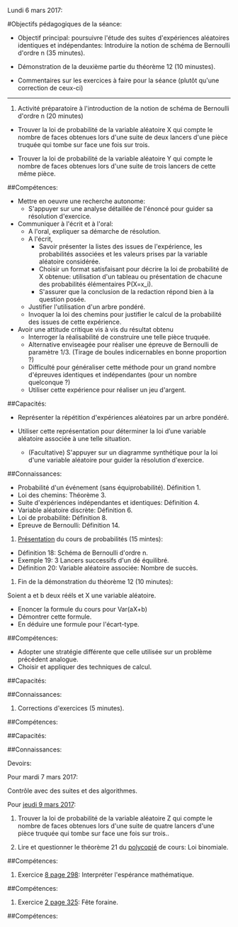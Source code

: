 Lundi 6 mars 2017:

#Objectifs pédagogiques de la séance:

- Objectif principal: poursuivre l'étude des suites d'expériences aléatoires identiques et indépendantes:
Introduire la notion de schéma de Bernoulli d'ordre n (35 minutes).

- Démonstration de la deuxième partie du théorème 12 (10 minustes).

- Commentaires sur les exercices à faire pour la séance (plutôt qu'une correction de ceux-ci)

---

1. Activité préparatoire à l'introduction de la notion de schéma de Bernoulli d'ordre n (20 minutes)

- Trouver la loi de probabilité de la variable aléatoire X qui compte le nombre de faces obtenues lors d'une suite de deux lancers d'une pièce truquée qui tombe sur face une fois sur trois.

- Trouver la loi de probabilité de la variable aléatoire Y qui compte le nombre de faces obtenues lors d'une suite de trois lancers de cette même pièce.

##Compétences:

- Mettre en oeuvre une recherche autonome:
  - S'appuyer sur une analyse détaillée de l'énoncé pour guider sa résolution d'exercice.
- Communiquer à l'écrit et à l'oral:
  - A l'oral, expliquer sa démarche de résolution.
  - A l'écrit,
    - Savoir présenter la listes des issues de l'expérience, les probabilités associées et les valeurs prises par la variable aléatoire considérée.
    - Choisir un format satisfaisant pour décrire la loi de probabilité de X obtenue: utilisation d'un tableau ou présentation de chacune des probabilités élémentaires P(X=x_i).
    - S'assurer que la conclusion de la redaction répond bien à la question posée.
  - Justifier l'utilisation d'un arbre pondéré.   
  - Invoquer la loi des chemins pour justifier le calcul de la probabilité des issues de cette expérience.
- Avoir une attitude critique vis à vis du résultat obtenu  
  - Interroger la réalisabilité de construire une telle pièce truquée.
  - Alternative enviseagée pour réaliser une épreuve de Bernoulli de paramètre 1/3. (Tirage de boules indicernables en bonne proportion ?)
  - Difficulté pour généraliser cette méthode pour un grand nombre d'épreuves identiques et indépendantes (pour un nombre quelconque ?)
  - Utiliser cette expérience pour réaliser un jeu d'argent.

##Capacités:

- Représenter la répétition d'expériences aléatoires par un arbre pondéré.

- Utiliser cette représentation pour déterminer la loi d’une variable
aléatoire associée à une telle situation.

  - (Facultative) S'appuyer sur un diagramme synthétique pour la loi d'une variable aléatoire pour guider la résolution d'exercice.

##Connaissances:

- Probabilité d'un événement (sans équiprobabilité). Définition 1.
- Loi des chemins: Théorème 3.
- Suite d'expériences indépendantes et identiques: Définition 4.
- Variable aléatoire discrète: Définition 6.
- Loi de probabilité: Définition 8.
- Epreuve de Bernoulli: Définition 14.    

1. [Présentation](https://github.com/EdisonLorgues1SD1617/Math1SD1617/raw/master/Donn%C3%A9es/Chapitres/6.%20Probabilit%C3%A9s/Pr%C3%A9sentation/Probabilit%C3%A9s.pdf) du cours de probabilités (15 mintes):

  - Définition 18: Schéma de Bernoulli d'ordre n.
  - Exemple 19: 3 Lancers successifs d'un dé équilibré.
  - Définition 20: Variable aléatoire associée: Nombre de succès.

1. Fin de la démonstration du théorème 12 (10 minutes):

 Soient a et b deux rééls et X une variable aléatoire.
  - Enoncer la formule du cours pour Var(aX+b)
  - Démontrer cette formule.
  - En déduire une formule pour l'écart-type.

##Compétences:

- Adopter une stratégie différente que celle utilisée sur un problème précédent analogue.
- Choisir et appliquer des techniques de calcul.

##Capacités:

##Connaissances:

1. Corrections d'exercices (5 minutes).

##Compétences:

##Capacités:

##Connaissances:

Devoirs:

Pour mardi 7 mars 2017:

Contrôle avec des suites et des algorithmes.

Pour [jeudi 9 mars 2017](https://github.com/EdisonLorgues1SD1617/Devoirs/issues/48):

1. Trouver la loi de probabilité de la variable aléatoire Z qui compte le nombre de faces obtenues lors d'une suite de quatre lancers d'une pièce truquée qui tombe sur face une fois sur trois..

1. Lire et questionner le théorème 21 du [polycopié](https://github.com/EdisonLorgues1SD1617/Math1SD1617/blob/master/Donn%C3%A9es/Chapitres/6.%20Probabilit%C3%A9s/Polycopie/Probabilit%C3%A9s.pdf) de cours: Loi binomiale.

##Compétences:

1. Exercice [8 page 298](https://raw.githubusercontent.com/EdisonLorgues1SD1617/Math1SD1617/master/Donn%C3%A9es/Chapitres/6.%20Probabilit%C3%A9s/Images/7-8p298.png): Interpréter l'espérance mathématique.

##Compétences:

1. Exercice [2 page 325](https://raw.githubusercontent.com/EdisonLorgues1SD1617/Math1SD1617/master/Donn%C3%A9es/Chapitres/6.%20Probabilit%C3%A9s/Images/2p325.png): Fête foraine.

##Compétences:
